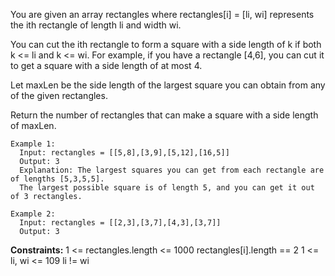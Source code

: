 You are given an array rectangles where rectangles[i] = [li, wi] represents the ith rectangle of length li and width wi.

You can cut the ith rectangle to form a square with a side length of k if both k <= li and k <= wi. For example, if you have a rectangle [4,6], you can cut it to get a square with a side length of at most 4.

Let maxLen be the side length of the largest square you can obtain from any of the given rectangles.

Return the number of rectangles that can make a square with a side length of maxLen.

 
```
Example 1:
  Input: rectangles = [[5,8],[3,9],[5,12],[16,5]]
  Output: 3
  Explanation: The largest squares you can get from each rectangle are of lengths [5,3,5,5].
  The largest possible square is of length 5, and you can get it out of 3 rectangles.

Example 2:
  Input: rectangles = [[2,3],[3,7],[4,3],[3,7]]
  Output: 3
``` 

**Constraints:**
  1 <= rectangles.length <= 1000
  rectangles[i].length == 2
  1 <= li, wi <= 109
  li != wi